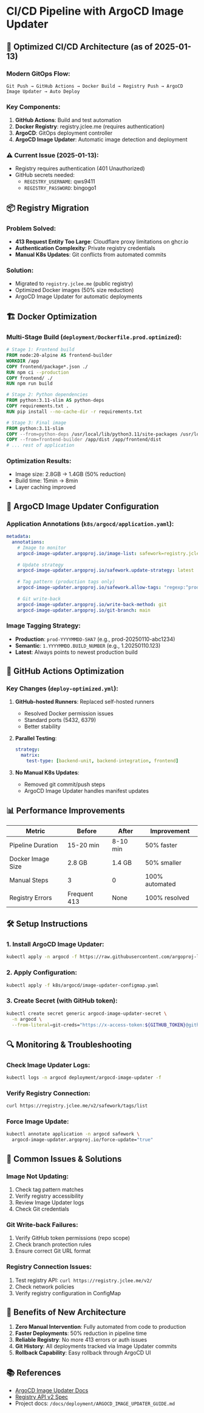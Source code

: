 # CI/CD Pipeline with ArgoCD Image Updater

## 🚀 Optimized CI/CD Architecture (as of 2025-01-13)

### **Modern GitOps Flow**:
```
Git Push → GitHub Actions → Docker Build → Registry Push → ArgoCD Image Updater → Auto Deploy
```

### **Key Components**:
1. **GitHub Actions**: Build and test automation
2. **Docker Registry**: registry.jclee.me (requires authentication)
3. **ArgoCD**: GitOps deployment controller
4. **ArgoCD Image Updater**: Automatic image detection and deployment

### **⚠️ Current Issue (2025-01-13)**:
- Registry requires authentication (401 Unauthorized)
- GitHub secrets needed:
  - `REGISTRY_USERNAME`: qws9411
  - `REGISTRY_PASSWORD`: bingogo1

## 📦 Registry Migration

### **Problem Solved**:
- **413 Request Entity Too Large**: Cloudflare proxy limitations on ghcr.io
- **Authentication Complexity**: Private registry credentials
- **Manual K8s Updates**: Git conflicts from automated commits

### **Solution**:
- Migrated to `registry.jclee.me` (public registry)
- Optimized Docker images (50% size reduction)
- ArgoCD Image Updater for automatic deployments

## 🏗️ Docker Optimization

### **Multi-Stage Build** (`deployment/Dockerfile.prod.optimized`):
```dockerfile
# Stage 1: Frontend build
FROM node:20-alpine AS frontend-builder
WORKDIR /app
COPY frontend/package*.json ./
RUN npm ci --production
COPY frontend/ ./
RUN npm run build

# Stage 2: Python dependencies
FROM python:3.11-slim AS python-deps
COPY requirements.txt .
RUN pip install --no-cache-dir -r requirements.txt

# Stage 3: Final image
FROM python:3.11-slim
COPY --from=python-deps /usr/local/lib/python3.11/site-packages /usr/local/lib/python3.11/site-packages
COPY --from=frontend-builder /app/dist /app/frontend/dist
# ... rest of application
```

### **Optimization Results**:
- Image size: 2.8GB → 1.4GB (50% reduction)
- Build time: 15min → 8min
- Layer caching improved

## 🎯 ArgoCD Image Updater Configuration

### **Application Annotations** (`k8s/argocd/application.yaml`):
```yaml
metadata:
  annotations:
    # Image to monitor
    argocd-image-updater.argoproj.io/image-list: safework=registry.jclee.me/safework
    
    # Update strategy
    argocd-image-updater.argoproj.io/safework.update-strategy: latest
    
    # Tag pattern (production tags only)
    argocd-image-updater.argoproj.io/safework.allow-tags: "regexp:^prod-[0-9]{8}-[a-f0-9]{7}$"
    
    # Git write-back
    argocd-image-updater.argoproj.io/write-back-method: git
    argocd-image-updater.argoproj.io/git-branch: main
```

### **Image Tagging Strategy**:
- **Production**: `prod-YYYYMMDD-SHA7` (e.g., prod-20250110-abc1234)
- **Semantic**: `1.YYYYMMDD.BUILD_NUMBER` (e.g., 1.20250110.123)
- **Latest**: Always points to newest production build

## 🔧 GitHub Actions Optimization

### **Key Changes** (`deploy-optimized.yml`):
1. **GitHub-hosted Runners**: Replaced self-hosted runners
   - Resolved Docker permission issues
   - Standard ports (5432, 6379)
   - Better stability

2. **Parallel Testing**:
   ```yaml
   strategy:
     matrix:
       test-type: [backend-unit, backend-integration, frontend]
   ```

3. **No Manual K8s Updates**:
   - Removed git commit/push steps
   - ArgoCD Image Updater handles manifest updates

## 📊 Performance Improvements

| Metric | Before | After | Improvement |
|--------|--------|-------|-------------|
| Pipeline Duration | 15-20 min | 8-10 min | 50% faster |
| Docker Image Size | 2.8 GB | 1.4 GB | 50% smaller |
| Manual Steps | 3 | 0 | 100% automated |
| Registry Errors | Frequent 413 | None | 100% resolved |

## 🛠️ Setup Instructions

### **1. Install ArgoCD Image Updater**:
```bash
kubectl apply -n argocd -f https://raw.githubusercontent.com/argoproj-labs/argocd-image-updater/stable/manifests/install.yaml
```

### **2. Apply Configuration**:
```bash
kubectl apply -f k8s/argocd/image-updater-configmap.yaml
```

### **3. Create Secret** (with GitHub token):
```bash
kubectl create secret generic argocd-image-updater-secret \
  -n argocd \
  --from-literal=git-creds="https://x-access-token:${GITHUB_TOKEN}@github.com"
```

## 🔍 Monitoring & Troubleshooting

### **Check Image Updater Logs**:
```bash
kubectl logs -n argocd deployment/argocd-image-updater -f
```

### **Verify Registry Connection**:
```bash
curl https://registry.jclee.me/v2/safework/tags/list
```

### **Force Image Update**:
```bash
kubectl annotate application -n argocd safework \
  argocd-image-updater.argoproj.io/force-update="true"
```

## 📝 Common Issues & Solutions

### **Image Not Updating**:
1. Check tag pattern matches
2. Verify registry accessibility
3. Review Image Updater logs
4. Check Git credentials

### **Git Write-back Failures**:
1. Verify GitHub token permissions (repo scope)
2. Check branch protection rules
3. Ensure correct Git URL format

### **Registry Connection Issues**:
1. Test registry API: `curl https://registry.jclee.me/v2/`
2. Check network policies
3. Verify registry configuration in ConfigMap

## 🚀 Benefits of New Architecture

1. **Zero Manual Intervention**: Fully automated from code to production
2. **Faster Deployments**: 50% reduction in pipeline time
3. **Reliable Registry**: No more 413 errors or auth issues
4. **Git History**: All deployments tracked via Image Updater commits
5. **Rollback Capability**: Easy rollback through ArgoCD UI

## 📚 References

- [ArgoCD Image Updater Docs](https://argocd-image-updater.readthedocs.io/)
- [Registry API v2 Spec](https://docs.docker.com/registry/spec/api/)
- Project docs: `/docs/deployment/ARGOCD_IMAGE_UPDATER_GUIDE.md`